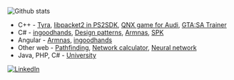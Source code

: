 ![Github stats](https://github-readme-stats.vercel.app/api?username=h4570&show_icons=true&theme=radical&include_all_commits=true&count_private=true)  
- C++ - [Tyra](https://github.com/h4570/tyra), [libpacket2 in PS2SDK](https://github.com/ps2dev/ps2sdk/commit/f870e2d4127d3b06fe6acd19025aba9eaa254edc), [QNX game for Audi](https://github.com/h4570/qnx-audi), [GTA:SA Trainer](https://github.com/h4570/gtasa-internal-trainer)  
- C# - [ingoodhands](https://github.com/PJATK-SPK/ingoodhands), [Design patterns](https://github.com/h4570/design-patterns), [Armnas](https://github.com/h4570/armnas), [SPK](https://github.com/PJATK-SPK/spk)  
- Angular - [Armnas](https://github.com/h4570/armnas), [ingoodhands](https://github.com/PJATK-SPK/ingoodhands)
- Other web - [Pathfinding](https://github.com/h4570/pathfinding), [Network calculator](https://github.com/h4570/network-calculator), [Neural network](https://github.com/h4570/p5-neural-network)  
- Java, PHP, C# - [University](https://github.com/h4570/university)  
  
[![LinkedIn][linkedin-shield]][linkedin-url]  

[linkedin-shield]: https://img.shields.io/badge/-LinkedIn-black.svg?style=flat-square&logo=linkedin&colorB=555  
[linkedin-url]: https://linkedin.com/in/sandro-sobczyński-28820b15a/  
